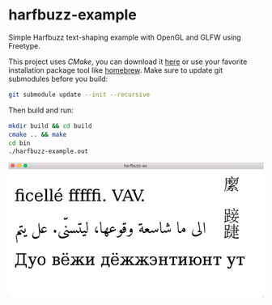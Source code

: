 harfbuzz-example
================

Simple Harfbuzz text-shaping example with OpenGL and GLFW using Freetype. 

This project uses _CMake_, you can download it [here](http://www.cmake.org/download/) or use your favorite installation package tool like [homebrew](http://brew.sh/).
Make sure to update git submodules before you build:

```bash
git submodule update --init --recursive
```

Then build and run:
```bash
mkdir build && cd build
cmake .. && make
cd bin
./harfbuzz-example.out
```

![00](img/capture.png)
